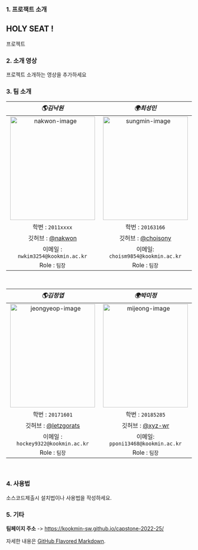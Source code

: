 




### 1. 프로잭트 소개

## HOLY SEAT !

프로젝트

### 2. 소개 영상

프로젝트 소개하는 영상을 추가하세요

### 3. 팀 소개


| **_🌎김낙원_** | **_🌍최성민_**|
| :-------------------------------: | :-------------------------------:| 
|<img src="https://user-images.githubusercontent.com/77396189/160855558-885b3867-f80e-4692-8d2b-764a559c2271.jpg" alt="nakwon-image" width="230px" height="280px"> | <img src="https://user-images.githubusercontent.com/77396189/160852649-7156ab23-57da-4a6a-98ed-7117a59690a5.jpg" alt="sungmin-image" width="230px" height="280px">|
| 학번 : `2011xxxx`| 학번 : `20163166` |
| 깃허브 : [@nakwon](https://github.com/nakwon) | 깃허브 : [@choisony](https://github.com/choisony) |   
| 이메일 : `nwkim3254@kookmin.ac.kr` | 이메일: `choism9854@kookmin.ac.kr` |
| Role : `팀장`| Role : `팀장`|

<br>

| **_🌎김정엽_** | **_🌍박미정_**|
| :-------------------------------: | :-------------------------------: | 
|<img src="https://user-images.githubusercontent.com/77396189/160841958-7d77efbf-cf60-48c4-bc50-c3def00f4b38.jpg" alt="jeongyeop-image" width="230px" height="280px"> | <img src="https://user-images.githubusercontent.com/63355903/161224395-963f1b85-0809-4163-81e7-aedd13583cb5.jpg" alt="mijeong-image" width="230px" height="280px">|
| 학번 : `20171601` | 학번 : `20185285` |
| 깃허브 : [@letzgorats](https://github.com/letzgorats) | 깃허브 : [@xyz-wr](https://github.com/xyz-wr)|
| 이메일 : `hockey9322@kookmin.ac.kr` | 이메일: `pponi13468@kookmin.ac.kr` | 
| Role : `팀장`| Role : `팀장`|
<br>

### 4. 사용법

소스코드제출시 설치법이나 사용법을 작성하세요.

### 5. 기타


**팀페이지 주소** -> https://kookmin-sw.github.io/capstone-2022-25/

자세한 내용은 [GitHub Flavored Markdown](https://guides.github.com/features/mastering-markdown/).

